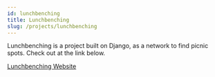 ```yaml
---
id: lunchbenching
title: Lunchbenching
slug: /projects/lunchbenching
---
```

Lunchbenching is a project built on Django, as a network to find picnic spots. Check out at the link below.

[Lunchbenching Website](https://lunchbenching.forgenst.com)